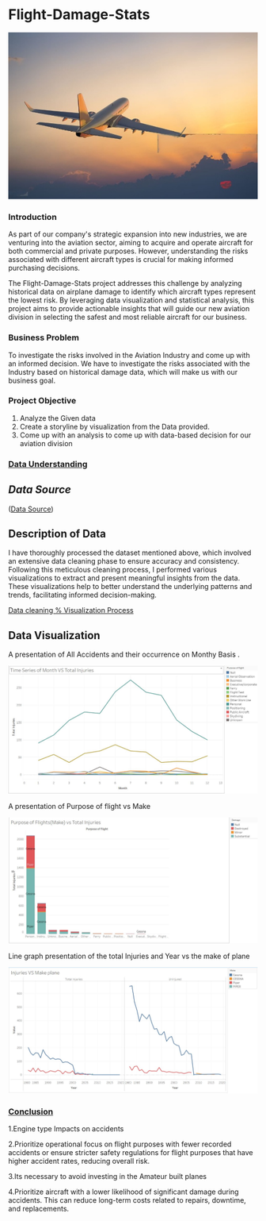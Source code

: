 # Flight-Damage-Stats
 
 <img src="Images/image.jpg" alt="Plane Image" width="600"/>

 
  ### Introduction
As part of our company's strategic expansion into new industries, we are venturing into the aviation sector, aiming to acquire and operate aircraft for both commercial and private purposes. However, understanding the risks associated with different aircraft types is crucial for making informed purchasing decisions.

The Flight-Damage-Stats project addresses this challenge by analyzing historical data on airplane damage to identify which aircraft types represent the lowest risk. By leveraging data visualization and statistical analysis, this project aims to provide actionable insights that will guide our new aviation division in selecting the safest and most reliable aircraft for our business.

### Business Problem
To investigate the risks involved in the Aviation Industry and come up with an informed decision. We have to investigate the risks associated with the Industry  based on historical damage data, which will make us with our business goal.

### Project Objective
1. Analyze the Given data
2. Create a storyline by visualization from the Data provided.
3. Come up with an analysis to come up with data-based decision for our aviation division


### <u> Data Understanding </u>

## *Data Source* 
  ([Data Source](https://www.kaggle.com/datasets/khsamaha/aviation-accident-database-synopses))

## Description of Data 
I have thoroughly processed the dataset mentioned above, which involved an extensive data cleaning phase to ensure accuracy and consistency. Following this meticulous cleaning process, I performed various visualizations to extract and present meaningful insights from the data. These visualizations help to better understand the underlying patterns and trends, facilitating informed decision-making.

[Data cleaning % Visualization Process](joseph.ipynb)

## Data Visualization 
 A presentation of All Accidents and their occurrence on Monthy Basis .

 ![Data Visualization](Images/Snips/Time_series_Injuries.JPG)

 A presentation of Purpose of flight vs Make

 ![Flight vs Make](Images/Snips/Purpose_vs_Injuries.JPG)
 

 Line  graph presentation of the total Injuries and Year vs the make of plane 

 ![Month vs Total Injuries](Images/Snips/Injuries_vs_Make.JPG)

###  <u> Conclusion </u>

1.Engine type Impacts on accidents  <br>

2.Prioritize operational focus on flight purposes with fewer recorded accidents or ensure stricter safety regulations for flight purposes that have higher accident rates, reducing overall risk.<br>

3.Its necessary to avoid investing in the Amateur built planes<br>

4.Prioritize aircraft with a lower likelihood of significant damage during accidents. This can reduce long-term costs related to repairs, downtime, and replacements.<br>


 